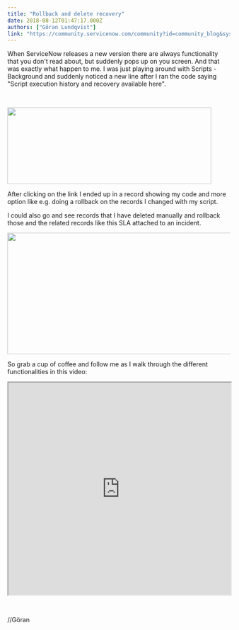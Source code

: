 ```yaml
---
title: "Rollback and delete recovery"
date: 2018-08-12T01:47:17.000Z
authors: ["Göran Lundqvist"]
link: "https://community.servicenow.com/community?id=community_blog&sys_id=4ea77fe6db7f9f04e0e80b55ca96191b"
---
```

<p>When ServiceNow releases a new version there are always functionality that you don&#39;t read about, but suddenly pops up on you screen. And that was exactly what happen to me. I was just playing around with Scripts - Background and suddenly noticed a new line after I ran the code saying &#34;Script execution history and recovery available here&#34;.</p>
<p> </p>
<p><img style="max-width: 100%; max-height: 480px;" src="e827b7a6db7f9f04e0e80b55ca9619e8.iix" width="461" height="173" /></p>
<p>After clicking on the link I ended up in a record showing my code and more option like e.g. doing a rollback on the records I changed with my script.</p>
<p>I could also go and see records that I have deleted manually and rollback those and the related records like this SLA attached to an incident.</p>
<p><img style="max-width: 100%; max-height: 480px;" src="d8473ba6db7f9f04e0e80b55ca9619b8.iix" width="506" height="274" /></p>
<p>So grab a cup of coffee and follow me as I walk through the different functionalities in this video:</p>
<p><iframe id="video_tinymce" style="width: 100%; height: 480px;" src="https://www.youtube.com/embed/593y1F7iKJk"></iframe></p>
<p> </p>
<p>//Göran</p>